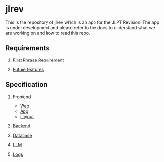 # jlrev

This is the repository of jlrev which is an app for the JLPT Revision. The app is under development and please refer to the docs to understand what we are working on and how to read this repo.

## Requirements

1. [First Phrase Requirement](docs/requirements/main.md)

2. [Future features](docs/requirements/future.md)

## Specification

1. Frontend
   - [Web](docs/spec/frontend/web.md)
   - [App](docs/spec/frontend/app.md)
   - [Layout](docs/spec/frontend/layout.md)

2. [Backend](docs/spec/backend.md)

3. [Database](docs/spec/database.md) 

4. [LLM](docs/spec/llm.md)

5. [Logs](docs/log.md)
